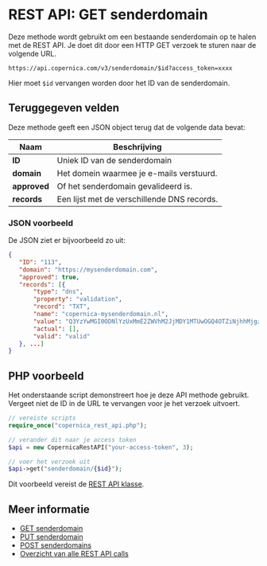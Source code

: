 # REST API: GET senderdomain

Deze methode wordt gebruikt om een bestaande senderdomain op te halen met de REST API. Je doet dit door een HTTP GET verzoek te sturen naar de volgende URL. 

`https://api.copernica.com/v3/senderdomain/$id?access_token=xxxx`

Hier moet `$id` vervangen worden door het ID van de senderdomain.

## Teruggegeven velden

Deze methode geeft een JSON object terug dat de volgende data bevat:

| Naam              | Beschrijving                                                                          |
|-------------------|---------------------------------------------------------------------------------------|
| **ID**            | Uniek ID van de senderdomain                                                          |
| **domain**        | Het domein waarmee je e-mails verstuurd.                                              |
| **approved**      | Of het senderdomain gevalideerd is.                                                    |
| **records**       | Een lijst met de verschillende DNS records.                                           |

### JSON voorbeeld

De JSON ziet er bijvoorbeeld zo uit:

```json
{  
   "ID": "113",
   "domain": "https://mysenderdomain.com",
   "approved": true,
   "records": [{
       "type": "dns",
       "property": "validation",
       "record": "TXT",
       "name": "copernica-mysenderdomain.nl",
       "value": "Q3YzYwMGI0ODNlYzUxMmE2ZWVhM2JjMDY1MTUwOGQ4OTZiNjhhMjgzMzQ1MGE1MWZkNjhiZDgwNwxx",
       "actual": [],
       "valid": "valid"
   }, ...]
}
```

## PHP voorbeeld

Het onderstaande script demonstreert hoe je deze API methode gebruikt. Vergeet niet de ID in de URL te vervangen voor je het verzoek uitvoert.

```php
// vereiste scripts
require_once("copernica_rest_api.php");

// verander dit naar je access token
$api = new CopernicaRestAPI("your-access-token", 3);

// voer het verzoek uit
$api->get("senderdomain/{$id}");
```

Dit voorbeeld vereist de [REST API klasse](rest-php).

## Meer informatie 

- [GET senderdomain](rest-get-senderdomain)
- [PUT senderdomain](rest-put-senderdomain)
- [POST senderdomains](rest-post-senderdomains)
- [Overzicht van alle REST API calls](rest-api)
